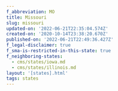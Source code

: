 ```yaml
---
f_abbreviation: MO
title: Missouri
slug: missouri
updated-on: '2022-06-21T22:35:04.574Z'
created-on: '2020-10-14T23:38:20.670Z'
published-on: '2022-06-21T22:49:36.427Z'
f_legal-disclaimer: true
f_sma-is-restricted-in-this-state: true
f_neighboring-states:
  - cms/states/iowa.md
  - cms/states/illinois.md
layout: '[states].html'
tags: states
---
```



